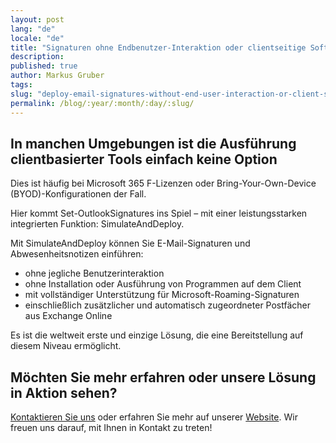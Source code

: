 ```yaml
---
layout: post
lang: "de"
locale: "de"
title: "Signaturen ohne Endbenutzer-Interaktion oder clientseitige Software verteilen"
description:
published: true
author: Markus Gruber
tags: 
slug: "deploy-email-signatures-without-end-user-interaction-or-client-side-software"
permalink: /blog/:year/:month/:day/:slug/
---
```

## In manchen Umgebungen ist die Ausführung clientbasierter Tools einfach keine Option
Dies ist häufig bei Microsoft 365 F-Lizenzen oder Bring-Your-Own-Device (BYOD)-Konfigurationen der Fall.

Hier kommt Set-OutlookSignatures ins Spiel – mit einer leistungsstarken integrierten Funktion: SimulateAndDeploy.

Mit SimulateAndDeploy können Sie E-Mail-Signaturen und Abwesenheitsnotizen einführen:
- ohne jegliche Benutzerinteraktion
- ohne Installation oder Ausführung von Programmen auf dem Client
- mit vollständiger Unterstützung für Microsoft-Roaming-Signaturen
- einschließlich zusätzlicher und automatisch zugeordneter Postfächer aus Exchange Online

Es ist die weltweit erste und einzige Lösung, die eine Bereitstellung auf diesem Niveau ermöglicht.

## Möchten Sie mehr erfahren oder unsere Lösung in Aktion sehen?
[Kontaktieren Sie uns](/contact/) oder erfahren Sie mehr auf unserer [Website](/). Wir freuen uns darauf, mit Ihnen in Kontakt zu treten!